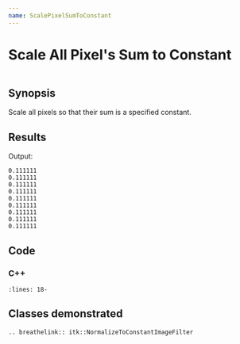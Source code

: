 ```yaml
---
name: ScalePixelSumToConstant
---
```


# Scale All Pixel's Sum to Constant

```{index} single: NormalizeToConstantImageFilter pair: pixel; constant
```

## Synopsis

Scale all pixels so that their sum is a specified constant.

## Results

Output:

```
0.111111
0.111111
0.111111
0.111111
0.111111
0.111111
0.111111
0.111111
0.111111
```

## Code

### C++

```{literalinclude} Code.cxx
:lines: 18-
```

## Classes demonstrated

```{eval-rst}
.. breathelink:: itk::NormalizeToConstantImageFilter
```
